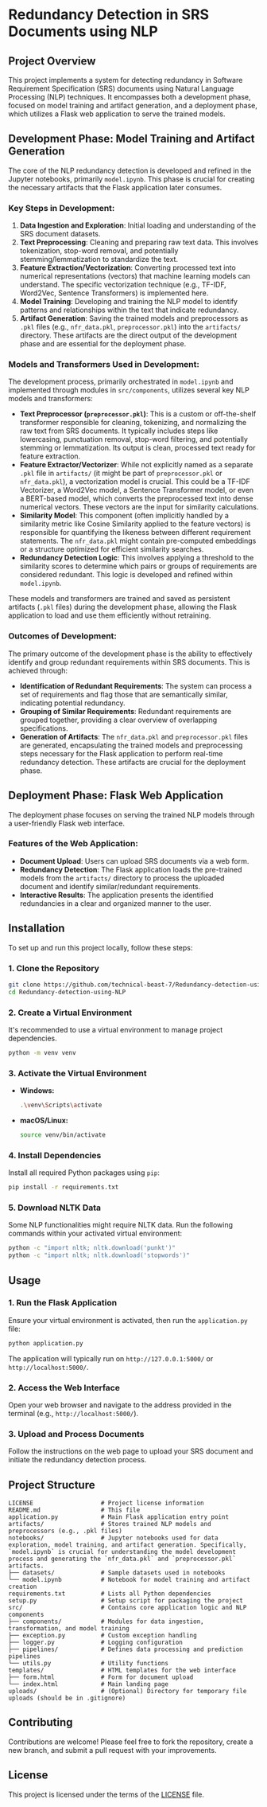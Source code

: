 # Redundancy Detection in SRS Documents using NLP

## Project Overview

This project implements a system for detecting redundancy in Software Requirement Specification (SRS) documents using Natural Language Processing (NLP) techniques. It encompasses both a development phase, focused on model training and artifact generation, and a deployment phase, which utilizes a Flask web application to serve the trained models.

## Development Phase: Model Training and Artifact Generation

The core of the NLP redundancy detection is developed and refined in the Jupyter notebooks, primarily `model.ipynb`. This phase is crucial for creating the necessary artifacts that the Flask application later consumes.

### Key Steps in Development:

1.  **Data Ingestion and Exploration**: Initial loading and understanding of the SRS document datasets.
2.  **Text Preprocessing**: Cleaning and preparing raw text data. This involves tokenization, stop-word removal, and potentially stemming/lemmatization to standardize the text.
3.  **Feature Extraction/Vectorization**: Converting processed text into numerical representations (vectors) that machine learning models can understand. The specific vectorization technique (e.g., TF-IDF, Word2Vec, Sentence Transformers) is implemented here.
4.  **Model Training**: Developing and training the NLP model to identify patterns and relationships within the text that indicate redundancy.
5.  **Artifact Generation**: Saving the trained models and preprocessors as `.pkl` files (e.g., `nfr_data.pkl`, `preprocessor.pkl`) into the `artifacts/` directory. These artifacts are the direct output of the development phase and are essential for the deployment phase.

### Models and Transformers Used in Development:

The development process, primarily orchestrated in `model.ipynb` and implemented through modules in `src/components`, utilizes several key NLP models and transformers:

*   **Text Preprocessor (`preprocessor.pkl`)**: This is a custom or off-the-shelf transformer responsible for cleaning, tokenizing, and normalizing the raw text from SRS documents. It typically includes steps like lowercasing, punctuation removal, stop-word filtering, and potentially stemming or lemmatization. Its output is clean, processed text ready for feature extraction.
*   **Feature Extractor/Vectorizer**: While not explicitly named as a separate `.pkl` file in `artifacts/` (it might be part of `preprocessor.pkl` or `nfr_data.pkl`), a vectorization model is crucial. This could be a TF-IDF Vectorizer, a Word2Vec model, a Sentence Transformer model, or even a BERT-based model, which converts the preprocessed text into dense numerical vectors. These vectors are the input for similarity calculations.
*   **Similarity Model**: This component (often implicitly handled by a similarity metric like Cosine Similarity applied to the feature vectors) is responsible for quantifying the likeness between different requirement statements. The `nfr_data.pkl` might contain pre-computed embeddings or a structure optimized for efficient similarity searches.
*   **Redundancy Detection Logic**: This involves applying a threshold to the similarity scores to determine which pairs or groups of requirements are considered redundant. This logic is developed and refined within `model.ipynb`.

These models and transformers are trained and saved as persistent artifacts (`.pkl` files) during the development phase, allowing the Flask application to load and use them efficiently without retraining.

### Outcomes of Development:

The primary outcome of the development phase is the ability to effectively identify and group redundant requirements within SRS documents. This is achieved through:

*   **Identification of Redundant Requirements**: The system can process a set of requirements and flag those that are semantically similar, indicating potential redundancy.
*   **Grouping of Similar Requirements**: Redundant requirements are grouped together, providing a clear overview of overlapping specifications.
*   **Generation of Artifacts**: The `nfr_data.pkl` and `preprocessor.pkl` files are generated, encapsulating the trained models and preprocessing steps necessary for the Flask application to perform real-time redundancy detection. These artifacts are crucial for the deployment phase.

## Deployment Phase: Flask Web Application

The deployment phase focuses on serving the trained NLP models through a user-friendly Flask web interface.

### Features of the Web Application:

*   **Document Upload**: Users can upload SRS documents via a web form.
*   **Redundancy Detection**: The Flask application loads the pre-trained models from the `artifacts/` directory to process the uploaded document and identify similar/redundant requirements.
*   **Interactive Results**: The application presents the identified redundancies in a clear and organized manner to the user.

## Installation

To set up and run this project locally, follow these steps:

### 1. Clone the Repository

```bash
git clone https://github.com/technical-beast-7/Redundancy-detection-using-NLP
cd Redundancy-detection-using-NLP
```

### 2. Create a Virtual Environment

It's recommended to use a virtual environment to manage project dependencies.

```bash
python -m venv venv
```

### 3. Activate the Virtual Environment

*   **Windows:**
    ```bash
    .\venv\Scripts\activate
    ```
*   **macOS/Linux:**
    ```bash
    source venv/bin/activate
    ```

### 4. Install Dependencies

Install all required Python packages using `pip`:

```bash
pip install -r requirements.txt
```

### 5. Download NLTK Data

Some NLP functionalities might require NLTK data. Run the following commands within your activated virtual environment:

```bash
python -c "import nltk; nltk.download('punkt')"
python -c "import nltk; nltk.download('stopwords')"
```

## Usage

### 1. Run the Flask Application

Ensure your virtual environment is activated, then run the `application.py` file:

```bash
python application.py
```

The application will typically run on `http://127.0.0.1:5000/` or `http://localhost:5000/`.

### 2. Access the Web Interface

Open your web browser and navigate to the address provided in the terminal (e.g., `http://localhost:5000/`).

### 3. Upload and Process Documents

Follow the instructions on the web page to upload your SRS document and initiate the redundancy detection process.

## Project Structure

```
LICENSE                   # Project license information
README.md                 # This file
application.py            # Main Flask application entry point
artifacts/                # Stores trained NLP models and preprocessors (e.g., .pkl files)
notebooks/                # Jupyter notebooks used for data exploration, model training, and artifact generation. Specifically, `model.ipynb` is crucial for understanding the model development process and generating the `nfr_data.pkl` and `preprocessor.pkl` artifacts.
├── datasets/             # Sample datasets used in notebooks
└── model.ipynb           # Notebook for model training and artifact creation
requirements.txt          # Lists all Python dependencies
setup.py                  # Setup script for packaging the project
src/                      # Contains core application logic and NLP components
├── components/           # Modules for data ingestion, transformation, and model training
├── exception.py          # Custom exception handling
├── logger.py             # Logging configuration
├── pipelines/            # Defines data processing and prediction pipelines
└── utils.py              # Utility functions
templates/                # HTML templates for the web interface
├── form.html             # Form for document upload
└── index.html            # Main landing page
uploads/                  # (Optional) Directory for temporary file uploads (should be in .gitignore)
```

## Contributing

Contributions are welcome! Please feel free to fork the repository, create a new branch, and submit a pull request with your improvements.

## License

This project is licensed under the terms of the [LICENSE](LICENSE) file.
